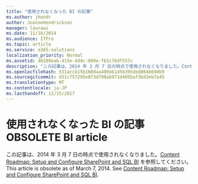 ```yaml
---
title: "使用されなくなった BI の記事"
ms.author: jhendr
author: JoanneHendrickson
manager: laurawi
ms.date: 11/16/2014
ms.audience: ITPro
ms.topic: article
ms.service: o365-solutions
localization_priority: Normal
ms.assetid: 40289eab-415e-4d4c-809e-fb1c76df557c
description: "この記事は、2014 年 3 月 7 日の時点で使用されなくなりました。Content Roadmap: Setup and Configure SharePoint and SQL BI を参照してください。"
ms.openlocfilehash: 531accb15b160daa409eb1456395ded864b69db9
ms.sourcegitcommit: d31cf57295e8f3d798ab971d405baf3bd3eb7a45
ms.translationtype: MT
ms.contentlocale: ja-JP
ms.lasthandoff: 12/15/2017
---
```

# <a name="obsolete-bi-article"></a><span data-ttu-id="2614c-104">使用されなくなった BI の記事</span><span class="sxs-lookup"><span data-stu-id="2614c-104">OBSOLETE BI article</span></span>

<span data-ttu-id="2614c-p102">この記事は、2014 年 3 月 7 日の時点で使用されなくなりました。[Content Roadmap: Setup and Configure SharePoint and SQL BI](http://technet.microsoft.com/library/a470e75a-2817-42b3-85fd-c76060c13406.aspx) を参照してください。</span><span class="sxs-lookup"><span data-stu-id="2614c-p102">This article is obsolete as of March 7, 2014. See [Content Roadmap: Setup and Configure SharePoint and SQL BI](http://technet.microsoft.com/library/a470e75a-2817-42b3-85fd-c76060c13406.aspx).</span></span>
  

